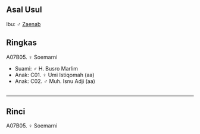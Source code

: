 ## Asal Usul

Ibu: ♂ [Zaenab][up] 

## Ringkas

A07B05. ♀ Soemarni
	<br/>

*	Suami: ♂ H. Busro Marlim
	<br/>
*	Anak: C01. ♀ Umi Istiqomah (aa)
*	Anak: C02. ♂ Muh. Isnu Adji (aa)
	<br/><br/>

-- -- --

## Rinci

A07B05. ♀ Soemarni
	<br/>

[up]: https://github.com/epsi-rns/gitodipuro/blob/master/tree/A07.md

